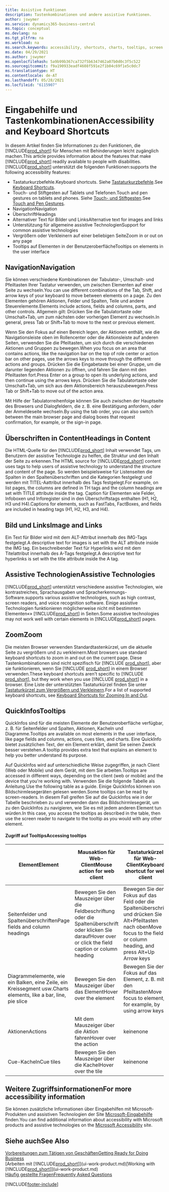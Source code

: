 ```yaml
---
title: Assistive Funktionen
description: Tastenkombinationen und andere assistive Funktionen.
author: jswymer
ms.service: dynamics365-business-central
ms.topic: conceptual
ms.devlang: na
ms.tgt_pltfrm: na
ms.workload: na
ms.search.keywords: accessibility, shortcuts, charts, tooltips, screen reader
ms.date: 04/29/2021
ms.author: jswymer
ms.openlocfilehash: 5a9b99b367ca732f5b6347462a07b0d0c3f5c522
ms.sourcegitcommit: f9a190933eadf4608f591e2f1b04c69f1e5c0dc7
ms.translationtype: HT
ms.contentlocale: de-AT
ms.lasthandoff: 05/28/2021
ms.locfileid: "6115907"
---
```

# <a name="accessibility-and-keyboard-shortcuts"></a><span data-ttu-id="a802a-103">Eingabehilfe und Tastenkombinationen</span><span class="sxs-lookup"><span data-stu-id="a802a-103">Accessibility and Keyboard Shortcuts</span></span>

<span data-ttu-id="a802a-104">In diesem Artikel finden Sie Informationen zu den Funktionen, die [!INCLUDE[prod_short](includes/prod_short.md)] für Menschen mit Behinderungen leicht zugänglich machen.</span><span class="sxs-lookup"><span data-stu-id="a802a-104">This article provides information about the features that make [!INCLUDE[prod_short](includes/prod_short.md)] readily available to people with disabilities.</span></span> [!INCLUDE[prod_short](includes/prod_short.md)] <span data-ttu-id="a802a-105">unterstützt die folgenden Funktionen:</span><span class="sxs-lookup"><span data-stu-id="a802a-105">supports the following accessibility features:</span></span>  

- <span data-ttu-id="a802a-106">Tastaturkurzbefehle.</span><span class="sxs-lookup"><span data-stu-id="a802a-106">Keyboard shortcuts.</span></span> <span data-ttu-id="a802a-107">Siehe [Tastaturkurzbefehle](keyboard-shortcuts.md).</span><span class="sxs-lookup"><span data-stu-id="a802a-107">See [Keyboard Shortcuts](keyboard-shortcuts.md).</span></span>
- <span data-ttu-id="a802a-108">Touch- und Stiftgesten auf Tablets und Telefonen.</span><span class="sxs-lookup"><span data-stu-id="a802a-108">Touch and pen gestures on tablets and phones.</span></span> <span data-ttu-id="a802a-109">Siehe [Touch- und Stiftgesten](touch-gestures.md).</span><span class="sxs-lookup"><span data-stu-id="a802a-109">See [Touch and Pen Gestures](touch-gestures.md).</span></span>
- <span data-ttu-id="a802a-110">Navigation</span><span class="sxs-lookup"><span data-stu-id="a802a-110">Navigation</span></span>  
- <span data-ttu-id="a802a-111">Überschrift</span><span class="sxs-lookup"><span data-stu-id="a802a-111">Headings</span></span>  
- <span data-ttu-id="a802a-112">Alternativer Text für Bilder und Links</span><span class="sxs-lookup"><span data-stu-id="a802a-112">Alternative text for images and links</span></span>  
- <span data-ttu-id="a802a-113">Unterstützung für allgemeine assistive Technologien</span><span class="sxs-lookup"><span data-stu-id="a802a-113">Support for common assistive technologies</span></span> 
- <span data-ttu-id="a802a-114">Vergrößern oder Verkleinern auf einer beliebigen Seite</span><span class="sxs-lookup"><span data-stu-id="a802a-114">Zoom in or out on any page</span></span>
- <span data-ttu-id="a802a-115">Tooltips auf Elementen in der Benutzeroberfläche</span><span class="sxs-lookup"><span data-stu-id="a802a-115">Tooltips on elements in the user interface</span></span>

## <a name="navigation"></a><a name="Navigation"></a> <span data-ttu-id="a802a-116">Navigation</span><span class="sxs-lookup"><span data-stu-id="a802a-116">Navigation</span></span>
  
<span data-ttu-id="a802a-117">Sie können verschiedene Kombinationen der Tabulator-, Umschalt- und Pfeiltasten Ihrer Tastatur verwenden, um zwischen Elementen auf einer Seite zu wechseln.</span><span class="sxs-lookup"><span data-stu-id="a802a-117">You can use different combinations of the Tab, Shift, and arrow keys of your keyboard to move between elements on a page.</span></span> <span data-ttu-id="a802a-118">Zu den Elementen gehören Aktionen, Felder und Spalten, Teile und andere Steuerelemente.</span><span class="sxs-lookup"><span data-stu-id="a802a-118">Elements include actions, fields and columns, parts, and other controls.</span></span> <span data-ttu-id="a802a-119">Allgemein gilt: Drücken Sie die Tabulatortaste oder Umschalt+Tab, um zum nächsten oder vorherigen Element zu wechseln.</span><span class="sxs-lookup"><span data-stu-id="a802a-119">In general, press Tab or Shift+Tab to move to the next or previous element.</span></span>

<span data-ttu-id="a802a-120">Wenn Sie den Fokus auf einen Bereich legen, der Aktionen enthält, wie die Navigationsleiste oben im Rollencenter oder die Aktionsleiste auf anderen Seiten, verwenden Sie die Pfeiltasten, um sich durch die verschiedenen Aktionen und Gruppen zu bewegen.</span><span class="sxs-lookup"><span data-stu-id="a802a-120">When you focus on an area that contains actions, like the navigation bar on the top of role center or action bar on other pages, use the arrows keys to move through the different actions and groups.</span></span> <span data-ttu-id="a802a-121">Drücken Sie die Eingabetaste bei einer Gruppe, um die darunter liegenden Aktionen zu öffnen, und fahren Sie dann mit den Pfeiltasten fort.</span><span class="sxs-lookup"><span data-stu-id="a802a-121">Press Enter on a group to open its underlying actions, and then continue using the arrows keys.</span></span> <span data-ttu-id="a802a-122">Drücken Sie die Tabulatortaste oder Umschalt+Tab, um sich aus dem Aktionsbereich herauszubewegen.</span><span class="sxs-lookup"><span data-stu-id="a802a-122">Press Tab or Shift+Tab to move out of the action area.</span></span>

<span data-ttu-id="a802a-123">Mit Hilfe der Tabulatorreihenfolge können Sie auch zwischen der Hauptseite des Browsers und Dialogfeldern, die z. B. eine Bestätigung anfordern, oder der Anmeldeseite wechseln.</span><span class="sxs-lookup"><span data-stu-id="a802a-123">By using the tab order, you can also switch between the main browser page and dialog boxes that request confirmation, for example, or the sign-in page.</span></span>  

## <a name="headings-in-content"></a><a name="Headings"></a> <span data-ttu-id="a802a-124">Überschriften in Content</span><span class="sxs-lookup"><span data-stu-id="a802a-124">Headings in Content</span></span>

<span data-ttu-id="a802a-125">Die HTML-Quelle für den [!INCLUDE[prod_short](includes/prod_short.md)] Inhalt verwendet Tags, um Benutzern der assistive Technologie zu helfen, die Struktur und den Inhalt der Seite zu erkennen.</span><span class="sxs-lookup"><span data-stu-id="a802a-125">The HTML source for [!INCLUDE[prod_short](includes/prod_short.md)] content uses tags to help users of assistive technology to understand the structure and content of the page.</span></span> <span data-ttu-id="a802a-126">So werden beispielsweise für Listenseiten die Spalten in den Spaltenüberschriften und die Kategorien festgelegt und werden mit TITEL-Aattribut innerhalb des Tags festgelegt.</span><span class="sxs-lookup"><span data-stu-id="a802a-126">For example, on list pages, the columns are defined in TH tags and the column headings are set with TITLE attribute inside the tag.</span></span> <span data-ttu-id="a802a-127">Caption für Elementen wie Felder, Infoboxen und Inforegister sind in den Überschriftstags enthalten (H1, H2, H3 und H4).</span><span class="sxs-lookup"><span data-stu-id="a802a-127">Captions for elements, such as FastTabs, FactBoxes, and fields are included in heading tags (H1, H2, H3, and H4).</span></span>  

## <a name="image-and-links"></a><a name="Images"></a> <span data-ttu-id="a802a-128">Bild und Links</span><span class="sxs-lookup"><span data-stu-id="a802a-128">Image and Links</span></span>

<span data-ttu-id="a802a-129">Ein Text für Bilder wird mit dem ALT-Attribut innerhalb des IMG-Tags festgelegt.</span><span class="sxs-lookup"><span data-stu-id="a802a-129">A descriptive text for images is set with the ALT attribute inside the IMG tag.</span></span> <span data-ttu-id="a802a-130">Ein beschreibender Text für Hyperlinks wird mit dem Titelattribut innerhalb des A-Tags festgelegt.</span><span class="sxs-lookup"><span data-stu-id="a802a-130">A descriptive text for hyperlinks is set with the title attribute inside the A tag.</span></span>  

## <a name="assistive-technologies"></a><a name="AssistiveTech"></a> <span data-ttu-id="a802a-131">Assistive Technologien</span><span class="sxs-lookup"><span data-stu-id="a802a-131">Assistive Technologies</span></span>

[!INCLUDE[prod_short](includes/prod_short.md)] <span data-ttu-id="a802a-132">unterstützt verschiedene assistive Technologien, wie kontrastreiches, Sprachausgaben und Spracherkennungs-Software.</span><span class="sxs-lookup"><span data-stu-id="a802a-132">supports various assistive technologies, such as high contrast, screen readers, and voice recognition software.</span></span> <span data-ttu-id="a802a-133">Einige assistive Technologien funktionieren möglicherweise nicht mit bestimmten Elementen«» [!INCLUDE[prod_short](includes/prod_short.md)] in Seiten.</span><span class="sxs-lookup"><span data-stu-id="a802a-133">Some assistive technologies may not work well with certain elements in [!INCLUDE[prod_short](includes/prod_short.md)] pages.</span></span>  

## <a name="zoom"></a><a name="zoom"></a> <span data-ttu-id="a802a-134">Zoom</span><span class="sxs-lookup"><span data-stu-id="a802a-134">Zoom</span></span>

<span data-ttu-id="a802a-135">Die meisten Browser verwenden Standardtastenkürzel, um die aktuelle Seite zu vergrößern und zu verkleinern.</span><span class="sxs-lookup"><span data-stu-id="a802a-135">Most browsers use standard keyboard shortcuts to zoom in and out on the current page.</span></span> <span data-ttu-id="a802a-136">Diese Tastenkombinationen sind nicht spezifisch für [!INCLUDE [prod_short](includes/prod_short.md)], aber sie funktionieren, wenn Sie [!INCLUDE [prod_short](includes/prod_short.md)] in einem Browser verwenden.</span><span class="sxs-lookup"><span data-stu-id="a802a-136">These keyboard shortcuts aren't specific to [!INCLUDE [prod_short](includes/prod_short.md)], but they work when you use [!INCLUDE [prod_short](includes/prod_short.md)] in a browser.</span></span> <span data-ttu-id="a802a-137">Eine Liste der unterstützten Tastaturkürzel finden Sie unter [Tastaturkürzel zum Vergrößern und Verkleinern](keyboard-shortcuts.md#zoomshortcuts).</span><span class="sxs-lookup"><span data-stu-id="a802a-137">For a list of supported keyboard shortcuts, see [Keyboard Shortcuts for Zooming In and Out](keyboard-shortcuts.md#zoomshortcuts).</span></span>

## <a name="tooltips"></a><span data-ttu-id="a802a-138">QuickInfos</span><span class="sxs-lookup"><span data-stu-id="a802a-138">Tooltips</span></span>

<span data-ttu-id="a802a-139">QuickInfos sind für die meisten Elemente der Benutzeroberfläche verfügbar, z. B. für Seitenfelder und Spalten, Aktionen, Kacheln und Diagramme.</span><span class="sxs-lookup"><span data-stu-id="a802a-139">Tooltips are available on most elements in the user interface, like page fields and columns, actions, cues tiles, and charts.</span></span> <span data-ttu-id="a802a-140">Eine QuickInfo bietet zusätzlichen Text, der ein Element erklärt, damit Sie seinen Zweck besser verstehen.</span><span class="sxs-lookup"><span data-stu-id="a802a-140">A tooltip provides extra text that explains an element to help you better understand its purpose.</span></span> 

<span data-ttu-id="a802a-141">Auf QuickInfos wird auf unterschiedliche Weise zugegriffen, je nach Client (Web oder Mobile) und dem Gerät, mit dem Sie arbeiten.</span><span class="sxs-lookup"><span data-stu-id="a802a-141">Tooltips are accessed in different ways, depending on the client (web or mobile) and the device that you're working with.</span></span> <span data-ttu-id="a802a-142">Verwenden Sie die folgende Tabelle als Anleitung.</span><span class="sxs-lookup"><span data-stu-id="a802a-142">Use the following table as a guide.</span></span> <span data-ttu-id="a802a-143">Einige QuickInfos können von Bildschirmlesegeräten gelesen werden.</span><span class="sxs-lookup"><span data-stu-id="a802a-143">Some tooltips can be read by screen-readers.</span></span> <span data-ttu-id="a802a-144">In diesem Fall greifen Sie auf die QuickInfos wie in der Tabelle beschrieben zu und verwenden dann das Bildschirmlesegerät, um zu den QuickInfos zu navigieren, wie Sie es mit jedem anderen Element tun würden.</span><span class="sxs-lookup"><span data-stu-id="a802a-144">In this case, you access the tooltips as described in the table, then use the screen reader to navigate to the tooltip as you would with any other element.</span></span>

#### <a name="accessing-tooltips"></a><span data-ttu-id="a802a-145">Zugriff auf Tooltips</span><span class="sxs-lookup"><span data-stu-id="a802a-145">Accessing tooltips</span></span>

|<span data-ttu-id="a802a-146">Element</span><span class="sxs-lookup"><span data-stu-id="a802a-146">Element</span></span>|<span data-ttu-id="a802a-147">Mausaktion für Web-Client</span><span class="sxs-lookup"><span data-stu-id="a802a-147">Mouse action for web client</span></span>|<span data-ttu-id="a802a-148">Tastaturkürzel für Web-Client</span><span class="sxs-lookup"><span data-stu-id="a802a-148">Keyboard shortcut for web client</span></span>|<span data-ttu-id="a802a-149">Touch-Geste auf Tablet/Telefon für Mobile-App</span><span class="sxs-lookup"><span data-stu-id="a802a-149">Touch gesture on tablet/phone for mobile app</span></span>|<span data-ttu-id="a802a-150">Unterstützung für Bildschirmleser</span><span class="sxs-lookup"><span data-stu-id="a802a-150">Screen reader support</span></span>|
|-------|-----------------|------------|--------------------------|---------------------|
|<span data-ttu-id="a802a-151">Seitenfelder und Spaltenüberschriften</span><span class="sxs-lookup"><span data-stu-id="a802a-151">Page fields and column headings</span></span>|<span data-ttu-id="a802a-152">Bewegen Sie den Mauszeiger über die Feldbeschriftung oder die Spaltenüberschrift oder klicken Sie darauf</span><span class="sxs-lookup"><span data-stu-id="a802a-152">Hover over or click the field caption or column heading</span></span>|<span data-ttu-id="a802a-153">Bewegen Sie den Fokus auf das Feld oder die Spaltenüberschrift und drücken Sie Alt+Pfeiltasten nach oben</span><span class="sxs-lookup"><span data-stu-id="a802a-153">Move focus to the field or column heading, and press Alt+Up Arrow keys</span></span>|<span data-ttu-id="a802a-154">Tippen Sie auf die Feldbeschriftung</span><span class="sxs-lookup"><span data-stu-id="a802a-154">Tap the field caption</span></span> |<span data-ttu-id="a802a-155">ja</span><span class="sxs-lookup"><span data-stu-id="a802a-155">yes</span></span>|
|<span data-ttu-id="a802a-156">Diagrammelemente, wie ein Balken, eine Zeile, ein Kreissegment usw.</span><span class="sxs-lookup"><span data-stu-id="a802a-156">Charts elements, like a bar, line, pie slice</span></span>|<span data-ttu-id="a802a-157">Bewegen Sie den Mauszeiger über das Element</span><span class="sxs-lookup"><span data-stu-id="a802a-157">Hover over the element</span></span>|<span data-ttu-id="a802a-158">Bewegen Sie den Fokus auf das Element, z. B. mit den Pfeiltasten</span><span class="sxs-lookup"><span data-stu-id="a802a-158">Move focus to element, for example, by using arrow keys</span></span>|<span data-ttu-id="a802a-159">Tippen und halten Sie das Element</span><span class="sxs-lookup"><span data-stu-id="a802a-159">Tap and hold the element</span></span>|<span data-ttu-id="a802a-160">ja</span><span class="sxs-lookup"><span data-stu-id="a802a-160">yes</span></span>|
|<span data-ttu-id="a802a-161">Aktionen</span><span class="sxs-lookup"><span data-stu-id="a802a-161">Actions</span></span>|<span data-ttu-id="a802a-162">Mit dem Mauszeiger über die Aktion fahren</span><span class="sxs-lookup"><span data-stu-id="a802a-162">Hover over the action</span></span>|<span data-ttu-id="a802a-163">keine</span><span class="sxs-lookup"><span data-stu-id="a802a-163">none</span></span>|<span data-ttu-id="a802a-164">keine</span><span class="sxs-lookup"><span data-stu-id="a802a-164">none</span></span> |<span data-ttu-id="a802a-165">keine</span><span class="sxs-lookup"><span data-stu-id="a802a-165">no</span></span>|
|<span data-ttu-id="a802a-166">Cue-Kacheln</span><span class="sxs-lookup"><span data-stu-id="a802a-166">Cue tiles</span></span>|<span data-ttu-id="a802a-167">Bewegen Sie den Mauszeiger über die Kachel</span><span class="sxs-lookup"><span data-stu-id="a802a-167">Hover over the tile</span></span> |<span data-ttu-id="a802a-168">keine</span><span class="sxs-lookup"><span data-stu-id="a802a-168">none</span></span>|<span data-ttu-id="a802a-169">keine</span><span class="sxs-lookup"><span data-stu-id="a802a-169">none</span></span>|<span data-ttu-id="a802a-170">keine</span><span class="sxs-lookup"><span data-stu-id="a802a-170">no</span></span>|


<!--
- With a mouse, hover over the element.
- With keyboard, press the Alt+Up Arrow keys.
- On a tablet or phone, tap and hold on the element. To learn about more gestures, see [Touch and Pen Gestures](touch-gestures.md)

-->

## <a name="for-more-accessibility-information"></a><span data-ttu-id="a802a-171">Weitere Zugriffsinformationen</span><span class="sxs-lookup"><span data-stu-id="a802a-171">For more accessibility information</span></span>

<span data-ttu-id="a802a-172">Sie können zusätzliche Informationen über Eingabehilfen mit Microsoft-Produkten und assistiven Technologien der Site [Microsoft-Eingabehilfe](https://go.microsoft.com/fwlink/?LinkId=262160) finden.</span><span class="sxs-lookup"><span data-stu-id="a802a-172">You can find additional information about accessibility with Microsoft products and assistive technologies on the [Microsoft Accessibility](https://go.microsoft.com/fwlink/?LinkId=262160) site.</span></span>

## <a name="see-also"></a><span data-ttu-id="a802a-173">Siehe auch</span><span class="sxs-lookup"><span data-stu-id="a802a-173">See Also</span></span>

[<span data-ttu-id="a802a-174">Vorbereitungen zum Tätigen von Geschäften</span><span class="sxs-lookup"><span data-stu-id="a802a-174">Getting Ready for Doing Business</span></span>](ui-get-ready-business.md)  
<span data-ttu-id="a802a-175">[Arbeiten mit [!INCLUDE[prod_short](includes/prod_short.md)]](ui-work-product.md)</span><span class="sxs-lookup"><span data-stu-id="a802a-175">[Working with [!INCLUDE[prod_short](includes/prod_short.md)]](ui-work-product.md)</span></span>  
[<span data-ttu-id="a802a-176">Häufig gestellte Fragen</span><span class="sxs-lookup"><span data-stu-id="a802a-176">Frequently Asked Questions</span></span>](across-faq.yml)  

[!INCLUDE[footer-include](includes/footer-banner.md)]
